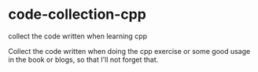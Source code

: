 # code-collection-cpp
collect the code written when learning cpp

Collect the code written when doing the cpp exercise or some good usage in the book or blogs,
so that I'll not forget that.
